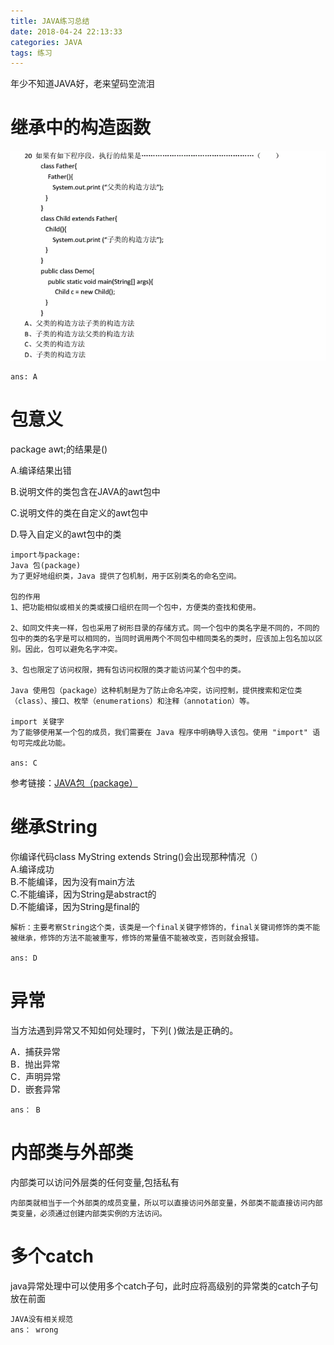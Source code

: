 ```yaml
---
title: JAVA练习总结
date: 2018-04-24 22:13:33
categories: JAVA
tags: 练习
---
```


年少不知道JAVA好，老来望码空流泪

<!-- more -->

# 继承中的构造函数

<img src="https://raw.githubusercontent.com/GreenHatHG/blog_image/master/QQ%E6%88%AA%E5%9B%BE20180424221235.png">

```
ans: A
```

# 包意义

package awt;的结果是()

A.编译结果出错

B.说明文件的类包含在JAVA的awt包中

C.说明文件的类在自定义的awt包中

D.导入自定义的awt包中的类

```
import与package:
Java 包(package)
为了更好地组织类，Java 提供了包机制，用于区别类名的命名空间。 

包的作用  
1、把功能相似或相关的类或接口组织在同一个包中，方便类的查找和使用。

2、如同文件夹一样，包也采用了树形目录的存储方式。同一个包中的类名字是不同的，不同的包中的类的名字是可以相同的，当同时调用两个不同包中相同类名的类时，应该加上包名加以区别。因此，包可以避免名字冲突。

3、包也限定了访问权限，拥有包访问权限的类才能访问某个包中的类。

Java 使用包（package）这种机制是为了防止命名冲突，访问控制，提供搜索和定位类（class）、接口、枚举（enumerations）和注释（annotation）等。

import 关键字
为了能够使用某一个包的成员，我们需要在 Java 程序中明确导入该包。使用 "import" 语句可完成此功能。

ans: C
```

参考链接：[JAVA包（package）](http://www.runoob.com/java/java-package.html)

# 继承String

你编译代码class MyString extends String()会出现那种情况（）   
A.编译成功   
B.不能编译，因为没有main方法   
C.不能编译，因为String是abstract的   
D.不能编译，因为String是final的  

```
解析：主要考察String这个类，该类是一个final关键字修饰的，final关键词修饰的类不能被继承，修饰的方法不能被重写，修饰的常量值不能被改变，否则就会报错。

ans: D
```

#  异常

当方法遇到异常又不知如何处理时，下列( )做法是正确的。  

A．捕获异常  
B．抛出异常  
C．声明异常  
D．嵌套异常  

```
ans： B
```

# 内部类与外部类

内部类可以访问外层类的任何变量,包括私有  

```
内部类就相当于一个外部类的成员变量，所以可以直接访问外部变量，外部类不能直接访问内部类变量，必须通过创建内部类实例的方法访问。
```

# 多个catch

java异常处理中可以使用多个catch子句，此时应将高级别的异常类的catch子句放在前面

```
JAVA没有相关规范
ans： wrong
```

